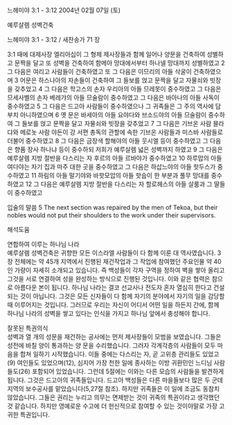 느헤미야 3:1 - 3:12 
2004년 02월 07일 (토)

예루살렘 성벽건축



느헤미야 3:1 - 3:12 / 새찬송가 71 장


3:1 때에 대제사장 엘리아십이 그 형제 제사장들과 함께 일어나 양문을 건축하여 성별하고 문짝을 달고 또 성벽을 건축하여 함메아 망대에서부터 하나넬 망대까지 성별하였고 2 그 다음은 여리고 사람들이 건축하였고 또 그 다음은 이므리의 아들 삭굴이 건축하였으며 3 어문은 하스나아의 자손들이 건축하여 그 들보를 얹고 문짝을 달고 자물쇠와 빗장을 갖추었고 4 그 다음은 학고스의 손자 우리아의 아들 므레못이 중수하였고 그 다음은 므세사벨의 손자 베레갸의 아들 므술람이 중수하였고 그 다음은 바아나의 아들 사독이 중수하였고 5 그 다음은 드고아 사람들이 중수하였으나 그 귀족들은 그 주의 역사에 담부치 아니하였으며 6 옛 문은 바세아의 아들 요야다와 브소드야의 아들 므술람이 중수하여 그 들보를 얹고 문짝을 달고 자물쇠와 빗장을 갖추었고 7 그 다음은 기브온 사람 믈라댜와 메로놋 사람 야돈이 강 서편 총독의 관할에 속한 기브온 사람들과 미스바 사람들로 더불어 중수하였고 8 그 다음은 금장색 할해야의 아들 웃시엘 등이 중수하였고 그 다음은 향품 장사 하나냐 등이 중수하되 저희가 예루살렘 넓은 성벽까지 하였고 9 그 다음은 예루살렘 지방 절반을 다스리는 자 후르의 아들 르바야가 중수하였고 10 하루맙의 아들 여다야는 자기 집과 마주 대한 곳을 중수하였고 그 다음은 하삽느야의 아들 핫두스가 중수하였고 11 하림의 아들 말기야와 바핫모압의 아들 핫숩이 한 부분과 풀무 망대를 중수하였고 12 그 다음은 예루살렘 지방 절반을 다스리는 자 할로헤스의 아들 살룸과 그 딸들이 중수하였고 

입술의 말씀 
5 The next section was repaired by the men of Tekoa, but their nobles would not put their shoulders to the work under their supervisors.

해석도움





연합하여 이루는 하나님 나라  
예루살렘 성벽건축은 귀향한 모든 이스라엘 사람들이 다 함께 이룬 대 역사였습니다. 3장 전체에는 약 45개 지역에서 진행된 재건작업과 그 작업에 참여했던 주요인물 약 40인 가량이 자세히 소개되고 있습니다. 즉 백성들이 각자 구역을 정하여 벽을 쌓아 올리고 그것을 서로 연결하여 성을 완성하는 방식으로 진행된 것입니다. 이와 같은 협력은 참으로 아름다운 본이 됩니다. 하나님 나라는 결코 선교사나 전도자 혼자 열심히 한다고 건설되는 것이 아닙니다. 그것은 모든 신자들이 다 함께 자기의 분야에서 자기의 일을 감당할 때 이루어지는 것입니다. 그러므로 우리는 자신이 어디서 어떤 일을 하든지 간에, 함께 하나님 나라의 성벽을 쌓고 있다는 인식을 가지고 하나님 앞에서 충성해야 합니다.   

잘못된 특권의식  
성벽과 열 개의 성문을 재건하는 공사에는 먼저 제사장들이 모범을 보였습니다. 그들은 성전에 바칠 양이 통과하는 양 문을 수리했습니다. 그러자 각계각층의 사람들이 모두 마음을 합쳐 일하기 시작했습니다. 이들 중에는 다스리는 자, 곧 고위층 관리들도 있었고(9) 여인들도 있었으며(12), 심지어 가장 천한 일에 종사하는 이방 귀환민인 느디님 사람들도(26) 포함되어 있었습니다. 그런데 5절에는 이와는 다른 모습의 사람들을 발견하게 됩니다. 그것은 드고아의 귀족들입니다. 드고아 백성들은 다른 마을들보다 많은 두 군데 지역의 보수공사를 맡았습니다(5,27절 참조). 하지만 귀족들은 이 일에 조금도 동참치 않았습니다. 그들은 권리는 누리고 의무는 면제받는 것이 귀족의 특권이라고 생각했던 것 같습니다. 하지만 영예로운 수고에 더 헌신적으로 참여할 수 있는 것이야말로 가장 고귀한 특권입니다.